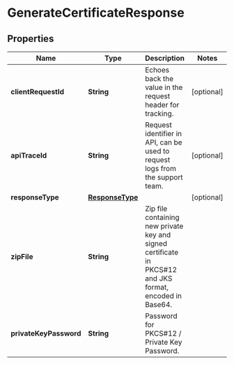 

# GenerateCertificateResponse

## Properties

Name | Type | Description | Notes
------------ | ------------- | ------------- | -------------
**clientRequestId** | **String** | Echoes back the value in the request header for tracking. |  [optional]
**apiTraceId** | **String** | Request identifier in API, can be used to request logs from the support team. |  [optional]
**responseType** | [**ResponseType**](ResponseType.md) |  |  [optional]
**zipFile** | **String** | Zip file containing new private key and signed certificate in PKCS#12 and JKS format, encoded in Base64. | 
**privateKeyPassword** | **String** | Password for PKCS#12 / Private Key Password. | 



